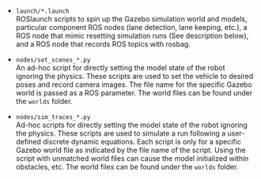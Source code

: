 + `launch/*.launch`  
  ROSlaunch scripts to spin up the Gazebo simulation world and models,
  particular component ROS nodes (lane detection, lane keeping, etc.),
  a ROS node that mimic resetting simulation runs (See description below),
  and a ROS node that records ROS topics with rosbag.

+ `nodes/set_scenes_*.py`  
  An ad-hoc script for directly setting the model state of the robot ignoring the
  physics. These scripts are used to set the vehicle to desired poses and record
  camera images.
  The file name for the specific Gazebo world is passed as a ROS parameter.
  The world files can be found under the `worlds` folder.

+ `nodes/sim_traces_*.py`  
  Ad-hoc scripts for directly setting the model state of the robot ignoring the
  physics. These scripts are used to simulate a run following a user-defined
  discrete dynamic equations.
  Each script is only for a specific Gazebo world file as indicated by the file
  name of the script. Using the script with unmatched world files can cause
  the model initialized within obstacles, etc.
  The world files can be found under the `worlds` folder.
